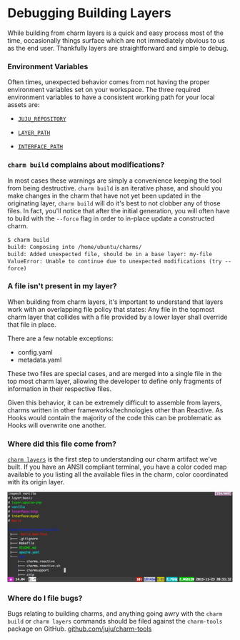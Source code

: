 # Debugging Building Layers

While building from charm layers is a quick and easy process most of the time,
occasionally things surface which are not immediately obvious to us as the end
user. Thankfully layers are straightforward and simple to debug.

### Environment Variables

Often times, unexpected behavior comes from not having the proper environment
variables set on your workspace. The three required environment variables to
have a consistent working path for your local assets are:

- [`JUJU_REPOSITORY`](reference-environment-variables.html#juju_repository)

- [`LAYER_PATH`](developer-layer-example.html#prepare-your-workspace)

- [`INTERFACE_PATH`](developer-layer-example.html#prepare-your-workspace)

### `charm build` complains about modifications?

In most cases these warnings are simply a convenience keeping the tool from
being destructive. `charm build` is an iterative phase, and should you make
changes in the charm that have not yet been updated in the originating layer,
`charm build` will do it's best to not clobber any of those files. In fact,
you'll notice that after the initial generation, you will often have to build
with the `--force` flag in order to in-place update a constructed charm.

```
$ charm build
build: Composing into /home/ubuntu/charms/
build: Added unexpected file, should be in a base layer: my-file
ValueError: Unable to continue due to unexpected modifications (try --force)
```

### A file isn't present in my layer?

When building from charm layers, it's important to understand that layers work
with an overlapping file policy that states: Any file in the topmost charm layer
that collides with a file provided by a lower layer shall override that file in
place.

There are a few notable exceptions:

- config.yaml
- metadata.yaml

These two files are special cases, and are merged into a single file in the top
most charm layer, allowing the developer to define only fragments of information
in their respective files.

Given this behavior, it can be extremely difficult to assemble from layers,
charms written in other frameworks/technologies other than Reactive. As Hooks
would contain the majority of the code this can be problematic as Hooks will
overwrite one another.

### Where did this file come from?

 [`charm layers`](reference-hook-tools.html#charm-layers)
is the first step to understanding our charm artifact we've built. If you have
an ANSII compliant terminal, you have a color coded map available to you
listing all the available files in the charm, color coordinated with its origin
layer.


![ charm-layers-illustration.png](../../media/charm-layers-illustration.png)


### Where do I file bugs?

Bugs relating to building charms, and anything going awry with the `charm build`
or `charm layers` commands should be filed against the `charm-tools` package on
GitHub.  [github.com/juju/charm-tools](http://github.com/juju/charm-tools)
